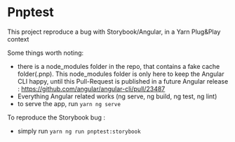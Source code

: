 # Pnptest
This project reproduce a bug with Storybook/Angular, in a Yarn Plug&Play context

Some things worth noting:
- there is a node_modules folder in the repo, that contains a fake cache folder(.pnp). This node_modules folder is only here to keep the Angular CLI happy, until this Pull-Request is published in a future Angular release : https://github.com/angular/angular-cli/pull/23487
- Everything Angular related works (ng serve, ng build, ng test, ng lint)
- to serve the app, run `yarn ng serve`

To reproduce the Storybook bug :
- simply run `yarn ng run pnptest:storybook`
